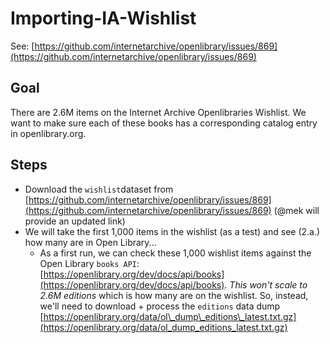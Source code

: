# Importing-IA-Wishlist

See: [https://github.com/internetarchive/openlibrary/issues/869](https://github.com/internetarchive/openlibrary/issues/869)

## Goal

There are 2.6M items on the Internet Archive Openlibraries Wishlist. We want to make sure each of these books has a corresponding catalog entry in openlibrary.org.

## Steps

* Download the `wishlist`dataset from [https://github.com/internetarchive/openlibrary/issues/869](https://github.com/internetarchive/openlibrary/issues/869) \(@mek will provide an updated link\)
* We will take the first 1,000 items in the wishlist \(as a test\) and see \(2.a.\) how many are in Open Library...
  * As a first run, we can check these 1,000 wishlist items against the Open Library `books API`: [https://openlibrary.org/dev/docs/api/books](https://openlibrary.org/dev/docs/api/books). _This won't scale to 2.6M editions_ which is how many are on the wishlist. So, instead, we'll need to download + process the `editions` data dump [https://openlibrary.org/data/ol\_dump\_editions\_latest.txt.gz](https://openlibrary.org/data/ol_dump_editions_latest.txt.gz)


